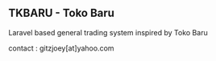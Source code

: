 ## TKBARU - Toko Baru 

Laravel based general trading system inspired by Toko Baru

contact : gitzjoey[at]yahoo.com